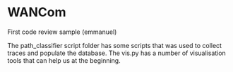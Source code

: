 # WANCom

First code review sample (emmanuel)

The path_classifier script folder has some scripts that was used to collect traces and populate the database. The vis.py has a number of visualisation tools that can help us at the beginning. 
